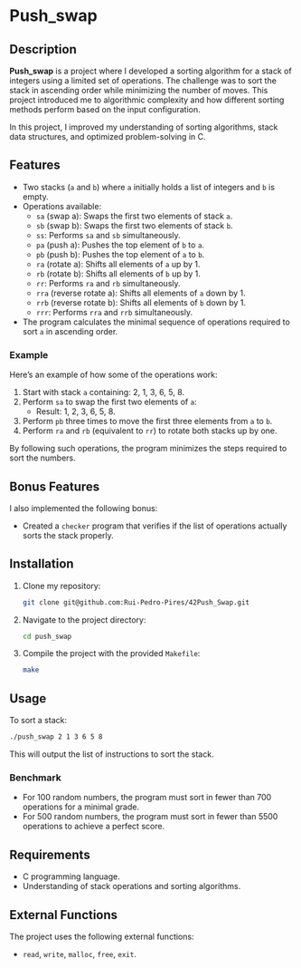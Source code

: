 # Push_swap

## Description
**Push_swap** is a project where I developed a sorting algorithm for a stack of integers using a limited set of operations. The challenge was to sort the stack in ascending order while minimizing the number of moves. This project introduced me to algorithmic complexity and how different sorting methods perform based on the input configuration.

In this project, I improved my understanding of sorting algorithms, stack data structures, and optimized problem-solving in C.

## Features
- Two stacks (`a` and `b`) where `a` initially holds a list of integers and `b` is empty.
- Operations available:
  - `sa` (swap a): Swaps the first two elements of stack `a`.
  - `sb` (swap b): Swaps the first two elements of stack `b`.
  - `ss`: Performs `sa` and `sb` simultaneously.
  - `pa` (push a): Pushes the top element of `b` to `a`.
  - `pb` (push b): Pushes the top element of `a` to `b`.
  - `ra` (rotate a): Shifts all elements of `a` up by 1.
  - `rb` (rotate b): Shifts all elements of `b` up by 1.
  - `rr`: Performs `ra` and `rb` simultaneously.
  - `rra` (reverse rotate a): Shifts all elements of `a` down by 1.
  - `rrb` (reverse rotate b): Shifts all elements of `b` down by 1.
  - `rrr`: Performs `rra` and `rrb` simultaneously.
- The program calculates the minimal sequence of operations required to sort `a` in ascending order.

### Example
Here’s an example of how some of the operations work:
1. Start with stack `a` containing: 2, 1, 3, 6, 5, 8.
2. Perform `sa` to swap the first two elements of `a`: 
   - Result: 1, 2, 3, 6, 5, 8.
3. Perform `pb` three times to move the first three elements from `a` to `b`.
4. Perform `ra` and `rb` (equivalent to `rr`) to rotate both stacks up by one.

By following such operations, the program minimizes the steps required to sort the numbers.

## Bonus Features
I also implemented the following bonus:
- Created a `checker` program that verifies if the list of operations actually sorts the stack properly.

## Installation
1. Clone my repository:
   ```bash
   git clone git@github.com:Rui-Pedro-Pires/42Push_Swap.git
   ```
2. Navigate to the project directory:
   ```bash
   cd push_swap
   ```
3. Compile the project with the provided `Makefile`:
   ```bash
   make
   ```

## Usage
To sort a stack:
```bash
./push_swap 2 1 3 6 5 8
```

This will output the list of instructions to sort the stack.

### Benchmark
- For 100 random numbers, the program must sort in fewer than 700 operations for a minimal grade.
- For 500 random numbers, the program must sort in fewer than 5500 operations to achieve a perfect score.

## Requirements
- C programming language.
- Understanding of stack operations and sorting algorithms.

## External Functions
The project uses the following external functions:
- `read`, `write`, `malloc`, `free`, `exit`.
